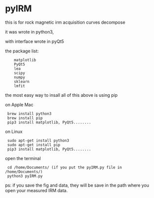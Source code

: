 # pyIRM
this is for rock magnetic irm acquisition curves decompose

it was wrote in python3, 

with interface wrote in pyQt5

the package list:

        matplotlib
        PyQt5
        lea
        scipy
        numpy
        sklearn
        lmfit

the most easy way to insall all of this above is using pip

on Apple Mac

     brew install python3
     brew install pip
     pip3 install matplotlib, PyQt5........
     
on Linux 

     sudo apt-get install python3
     sudo apt-get install pip
     pip3 install matplotlib, PyQt5........
    
open the terminal

     cd /home/Documents/ (if you put the pyIRM.py file in /home/Documents/)
     python3 pyIRM.py
     
ps: if you save the fig and data, they will be save in the path where you open your measured IRM data.
